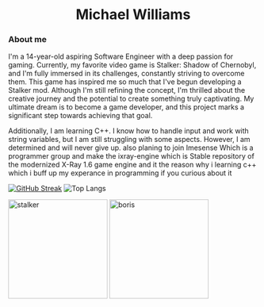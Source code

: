 <center>
   <h1>Michael Williams</h1> 
</center>

### About me 
I'm a 14-year-old aspiring Software Engineer with a deep passion for gaming. Currently, my favorite video game is Stalker: Shadow of Chernobyl, and I'm fully immersed in its challenges, constantly striving to overcome them. This game has inspired me so much that I've begun developing a Stalker mod. Although I'm still refining the concept, I'm thrilled about the creative journey and the potential to create something truly captivating. My ultimate dream is to become a game developer, and this project marks a significant step towards achieving that goal.

Additionally, I am learning C++. I know how to handle input and work with string variables, but I am still struggling with some aspects. However, I am determined and will never give up. also planing to join Imesense Which is a programmer group and make the ixray-engine which is Stable repository of the modernized X-Ray 1.6 game engine and it the reason why i learning c++ which i buff up my experance in programming if you curious about it

[![GitHub Streak](https://streak-stats.demolab.com?user=Michaelw746&theme=dark)](https://git.io/streak-stats) ![Top Langs](https://github-readme-stats.vercel.app/api/top-langs/?username=Michaelw746&hide_progress=true)


<img src="https://github.com/Michaelw746/Michaelw746/assets/60281276/ec03f4c7-029b-4495-9597-de8454316d88" alt="stalker" width="200" height="200">



<img src="https://github.com/Michaelw746/Michaelw746/assets/60281276/ebea661d-fcb7-4a19-946b-4277a8e0c367" alt="boris" width="200" height="200">
